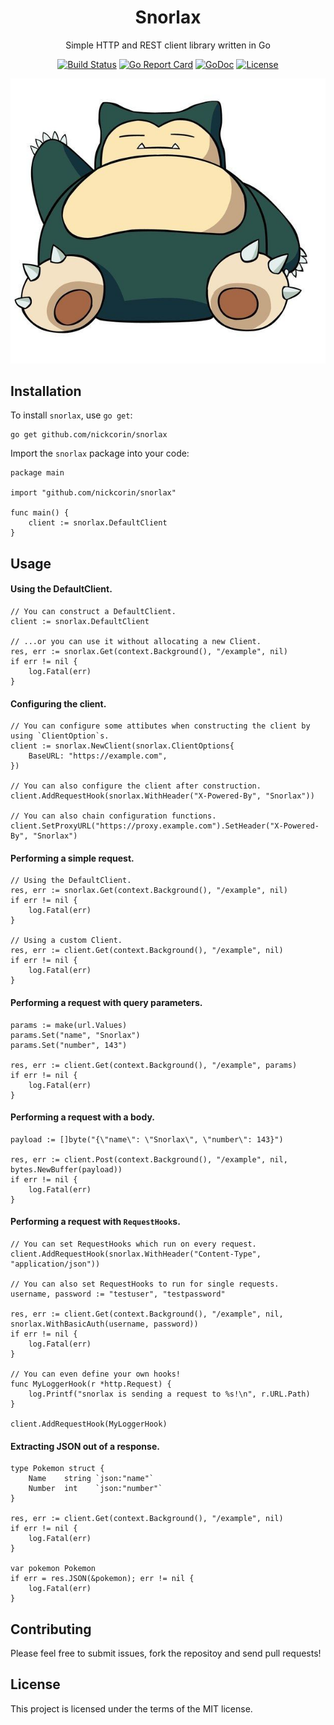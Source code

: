 <p align="center">
<h1 align="center">Snorlax</h1>
<p align="center">Simple HTTP and REST client library written in Go</p>
</p>
<p align="center">
<p align="center"><a href="https://github.com/nickcorin/snorlax/actions?query=workflow%3AGo"><img src="https://github.com/nickcorin/snorlax/workflows/Go/badge.svg?branch=master" alt="Build Status"></a> <a href="https://goreportcard.com/report/github.com/nickcorin/snorlax"><img src="https://goreportcard.com/badge/github.com/nickcorin/snorlax?style=flat-square" alt="Go Report Card"></a> <a href="http://godoc.org/github.com/nickcorin/snorlax"><img src="https://img.shields.io/badge/godoc-reference-blue.svg?style=flat-square" alt="GoDoc"></a> <a href="LICENSE"><img src="https://img.shields.io/github/license/nickcorin/snorlax" alt="License"></a></p>
</p>
<p align="center">
<img src="/images/snorlax.jpg" />
</p>

## Installation

To install `snorlax`, use `go get`:
```
go get github.com/nickcorin/snorlax
```

Import the `snorlax` package into your code:
```golang
package main

import "github.com/nickcorin/snorlax"

func main() {
	client := snorlax.DefaultClient
}
```

## Usage

#### Using the DefaultClient.
```golang
// You can construct a DefaultClient.
client := snorlax.DefaultClient

// ...or you can use it without allocating a new Client.
res, err := snorlax.Get(context.Background(), "/example", nil)
if err != nil {
	log.Fatal(err)
}
```

#### Configuring the client.
```golang
// You can configure some attibutes when constructing the client by using `ClientOption`s.
client := snorlax.NewClient(snorlax.ClientOptions{
	BaseURL: "https://example.com",
})

// You can also configure the client after construction.
client.AddRequestHook(snorlax.WithHeader("X-Powered-By", "Snorlax"))

// You can also chain configuration functions.
client.SetProxyURL("https://proxy.example.com").SetHeader("X-Powered-By", "Snorlax")
```

#### Performing a simple request.
```golang
// Using the DefaultClient.
res, err := snorlax.Get(context.Background(), "/example", nil)
if err != nil {
	log.Fatal(err)
}

// Using a custom Client.
res, err := client.Get(context.Background(), "/example", nil)
if err != nil {
	log.Fatal(err)
}
```

#### Performing a request with query parameters.
```golang
params := make(url.Values)
params.Set("name", "Snorlax")
params.Set("number", 143")

res, err := client.Get(context.Background(), "/example", params)
if err != nil {
	log.Fatal(err)
}
```

#### Performing a request with a body.
```golang
payload := []byte("{\"name\": \"Snorlax\", \"number\": 143}")

res, err := client.Post(context.Background(), "/example", nil, bytes.NewBuffer(payload))
if err != nil {
	log.Fatal(err)
}
```

#### Performing a request with `RequestHook`s.
```golang
// You can set RequestHooks which run on every request.
client.AddRequestHook(snorlax.WithHeader("Content-Type", "application/json"))

// You can also set RequestHooks to run for single requests.
username, password := "testuser", "testpassword"

res, err := client.Get(context.Background(), "/example", nil, snorlax.WithBasicAuth(username, password))
if err != nil {
	log.Fatal(err)
}

// You can even define your own hooks!
func MyLoggerHook(r *http.Request) {
	log.Printf("snorlax is sending a request to %s!\n", r.URL.Path)
}

client.AddRequestHook(MyLoggerHook)
```

#### Extracting JSON out of a response.
```golang
type Pokemon struct {
	Name 	string `json:"name"`
	Number 	int    `json:"number"`
}

res, err := client.Get(context.Background(), "/example", nil)
if err != nil {
	log.Fatal(err)
}

var pokemon Pokemon
if err = res.JSON(&pokemon); err != nil {
	log.Fatal(err)
}
```

## Contributing
Please feel free to submit issues, fork the repositoy and send pull requests!

## License
This project is licensed under the terms of the MIT license.
